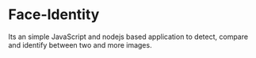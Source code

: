 # Face-Identity
Its an simple JavaScript and nodejs based application to detect, compare and identify between two and more images.
